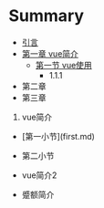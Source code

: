 # Summary

* [引言](README.md)
* [第一章 vue简介](chapter1.md)
  * [第一节 vue使用](chapter1/di-si-zhang.md)
    * 1.1.1
* 第二章
* 第三章

1. vue简介

* \[第一小节\]\(first.md\)

* 第二小节

* vue简介2

* 蹙额简介



